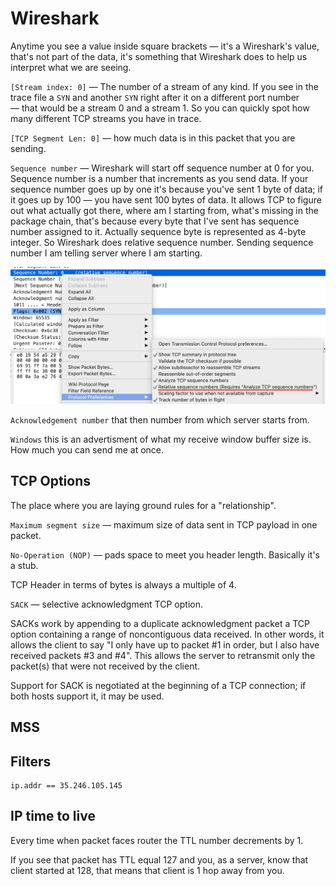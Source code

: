 # Wireshark

Anytime you see a value inside square brackets — it's a Wireshark's value, that's not part of the data, it's something that Wireshark does to help us interpret what we are seeing.

`[Stream index: 0]` — The number of a stream of any kind. If you see in the trace file a `SYN` and another `SYN` right after it on a different port number — that would be a stream 0 and a stream 1. So you can quickly spot how many different TCP streams you have in trace.

`[TCP Segment Len: 0]` — how much data is in this packet that you are sending.

`Sequence number` — Wireshark will start off sequence number at 0 for you. Sequence number is a number that increments as you send data. If your sequence number goes up by one it's because you've sent 1 byte of data; if it goes up by 100 — you have sent 100 bytes of data. It allows TCP to figure out what actually got there, where am I starting from, what's missing in the package chain, that's because every byte that I've sent has sequence number assigned to it. Actually sequence byte is represented as 4-byte integer. So Wireshark does relative sequence number. Sending sequence number I am telling server where I am starting.

<img src="seq.png">

`Acknowledgement number` that then number from which server starts from.

`Windows` this is an advertisment of what my receive window buffer size is. How much you can send me at once.

## TCP Options

The place where you are laying ground rules for a "relationship".

`Maximum segment size` — maximum size of data sent in TCP payload in one packet.

`No-Operation (NOP)` — pads space to meet you header length. Basically it's a stub.

TCP Header in terms of bytes is always a multiple of 4.

`SACK` — selective acknowledgment TCP option.

SACKs work by appending to a duplicate acknowledgment packet a TCP option containing a range of noncontiguous data received. In other words, it allows the client to say "I only have up to packet #1 in order, but I also have received packets #3 and #4". This allows the server to retransmit only the packet(s) that were not received by the client.

Support for SACK is negotiated at the beginning of a TCP connection; if both hosts support it, it may be used.

## MSS



## Filters

```text
ip.addr == 35.246.105.145
```

## IP time to live

Every time when packet faces router the TTL number decrements by 1.

If you see that packet has TTL equal 127 and you, as a server, know that client started at 128, that means that client is 1 hop away from you.
